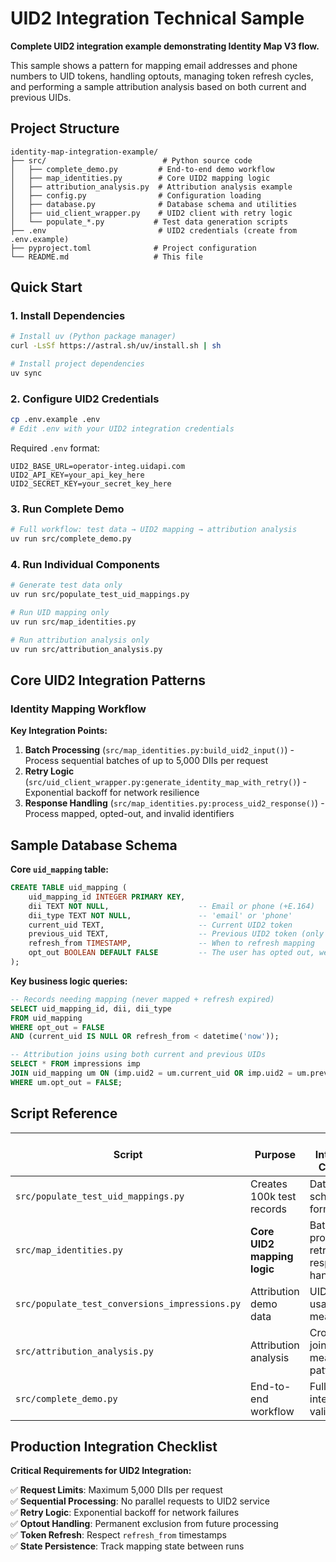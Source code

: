 # UID2 Integration Technical Sample

**Complete UID2 integration example demonstrating Identity Map V3 flow.**

This sample shows a pattern for mapping email addresses and phone numbers to UID tokens, handling optouts, managing token refresh cycles, and performing a sample attribution analysis based on both current and previous UIDs.

## Project Structure

```
identity-map-integration-example/
├── src/                          # Python source code
│   ├── complete_demo.py         # End-to-end demo workflow
│   ├── map_identities.py        # Core UID2 mapping logic
│   ├── attribution_analysis.py  # Attribution analysis example
│   ├── config.py                # Configuration loading
│   ├── database.py              # Database schema and utilities
│   ├── uid_client_wrapper.py    # UID2 client with retry logic
│   └── populate_*.py           # Test data generation scripts
├── .env                         # UID2 credentials (create from .env.example)
├── pyproject.toml              # Project configuration
└── README.md                   # This file
```

## Quick Start

### 1. Install Dependencies
```bash
# Install uv (Python package manager)
curl -LsSf https://astral.sh/uv/install.sh | sh

# Install project dependencies
uv sync
```

### 2. Configure UID2 Credentials
```bash
cp .env.example .env
# Edit .env with your UID2 integration credentials
```

Required `.env` format:
```
UID2_BASE_URL=operator-integ.uidapi.com
UID2_API_KEY=your_api_key_here
UID2_SECRET_KEY=your_secret_key_here
```

### 3. Run Complete Demo
```bash
# Full workflow: test data → UID2 mapping → attribution analysis
uv run src/complete_demo.py
```

### 4. Run Individual Components
```bash
# Generate test data only
uv run src/populate_test_uid_mappings.py

# Run UID mapping only  
uv run src/map_identities.py

# Run attribution analysis only
uv run src/attribution_analysis.py
```

## Core UID2 Integration Patterns

### Identity Mapping Workflow

**Key Integration Points:**
1. **Batch Processing** (`src/map_identities.py:build_uid2_input()`) - Process sequential batches of up to 5,000 DIIs per request
2. **Retry Logic** (`src/uid_client_wrapper.py:generate_identity_map_with_retry()`) - Exponential backoff for network resilience
3. **Response Handling** (`src/map_identities.py:process_uid2_response()`) - Process mapped, opted-out, and invalid identifiers

## Sample Database Schema

**Core `uid_mapping` table:**
```sql
CREATE TABLE uid_mapping (
    uid_mapping_id INTEGER PRIMARY KEY,
    dii TEXT NOT NULL,                    -- Email or phone (+E.164)
    dii_type TEXT NOT NULL,               -- 'email' or 'phone' 
    current_uid TEXT,                     -- Current UID2 token
    previous_uid TEXT,                    -- Previous UID2 token (only available for 90 days after rotation, afterwards NULL)
    refresh_from TIMESTAMP,               -- When to refresh mapping
    opt_out BOOLEAN DEFAULT FALSE         -- The user has opted out, we shouldn't attempt to map them again
);
```

**Key business logic queries:**
```sql
-- Records needing mapping (never mapped + refresh expired)
SELECT uid_mapping_id, dii, dii_type 
FROM uid_mapping 
WHERE opt_out = FALSE 
AND (current_uid IS NULL OR refresh_from < datetime('now'));

-- Attribution joins using both current and previous UIDs
SELECT * FROM impressions imp 
JOIN uid_mapping um ON (imp.uid2 = um.current_uid OR imp.uid2 = um.previous_uid)
WHERE um.opt_out = FALSE;
```

## Script Reference

| Script | Purpose | Key Integration Concepts |
|--------|---------|-------------------------|
| `src/populate_test_uid_mappings.py` | Creates 100k test records | Database schema, DII formatting |
| `src/map_identities.py` | **Core UID2 mapping logic** | Batch processing, retry logic, response handling |
| `src/populate_test_conversions_impressions.py` | Attribution demo data | UID2 token usage in measurement |
| `src/attribution_analysis.py` | Attribution analysis | Cross-UID joins, measurement patterns |
| `src/complete_demo.py` | End-to-end workflow | Full integration validation |

## Production Integration Checklist

**Critical Requirements for UID2 Integration:**

✅ **Request Limits**: Maximum 5,000 DIIs per request  
✅ **Sequential Processing**: No parallel requests to UID2 service  
✅ **Retry Logic**: Exponential backoff for network failures  
✅ **Optout Handling**: Permanent exclusion from future processing  
✅ **Token Refresh**: Respect `refresh_from` timestamps  
✅ **State Persistence**: Track mapping state between runs
